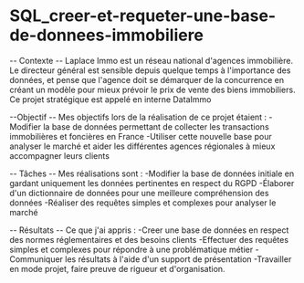 # SQL_creer-et-requeter-une-base-de-donnees-immobiliere

-- Contexte --
Laplace Immo est un réseau national d'agences immobilière. Le directeur général est sensible depuis quelque temps à l'importance des données, et pense que l'agence doit se démarquer de la concurrence en créant un modèle pour mieux prévoir le prix de vente des biens immobiliers. Ce projet stratégique est appelé en interne DataImmo

--Objectif --
Mes objectifs lors de la réalisation de ce projet étaient : 
-Modifier la base de données permettant de collecter les transactions immobilières et foncières en France
-Utiliser cette nouvelle base pour analyser le marché et aider les différentes agences régionales à mieux accompagner leurs clients

-- Tâches --
Mes réalisations sont : 
-Modifier la base de données initiale en gardant uniquement les données pertinentes en respect du RGPD 
-Élaborer d'un dictionnaire de données pour une meilleure compréhension des données
-Réaliser des requêtes simples et complexes pour analyser le marché

-- Résultats --
Ce que j'ai appris : 
-Creer une base de données en respect des normes réglementaires et des besoins clients
-Effectuer des requêtes simples et complexes pour répondre à une problématique métier
-Communiquer les résultats à l'aide d'un support de présentation
-Travailler en mode projet, faire preuve de rigueur et d'organisation.
